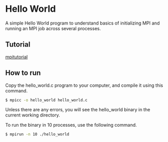 # Hello World

A simple Hello World program to understand basics of initializing MPI and running an MPI job across several processes.

## Tutorial
[mpitutorial](http://mpitutorial.com/tutorials/mpi-hello-world/)

## How to run
Copy the hello_world.c program to your computer, and compile it using this command.
```sh
$ mpicc -o hello_world hello_world.c
```

Unless there are any errors, you will see the hello_world binary in the current working directory.

To run the binary in 10 processes, use the following command.
```sh
$ mpirun -n 10 ./hello_world
```
